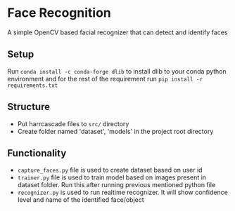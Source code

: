 # Face Recognition
A simple OpenCV based facial recognizer that can detect and identify faces

## Setup

Run `conda install -c conda-forge dlib` to install dlib to your conda python environment and for the rest of the requirement run `pip install -r requirements.txt`

## Structure

- Put harrcascade files to `src/` directory
- Create folder named 'dataset', 'models' in the project root directory

## Functionality

- `capture_faces.py` file is used to create dataset based on user id
- `trainer.py` file is used to train model based on images present in dataset folder. Run this after running previous mentioned python file
- `recognizer.py` is used to run realtime recognizer. It will show confidence level and name of the identified face/object